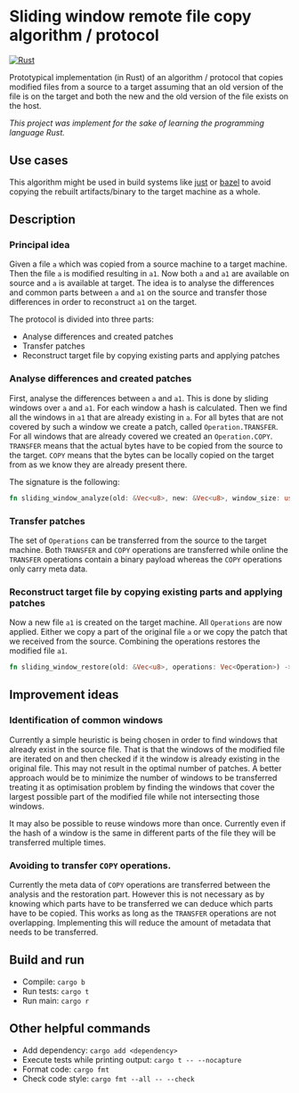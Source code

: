 # Sliding window remote file copy algorithm / protocol

[![Rust](https://github.com/guija/sliding-window-copy-rust/actions/workflows/rust.yml/badge.svg)](https://github.com/guija/sliding-window-copy-rust/actions/workflows/rust.yml)

Prototypical implementation (in Rust) of an algorithm / protocol that copies modified files from a source to a target assuming that an old version of the file is on the target and both the new and the old version of the file exists on the host.

_This project was implement for the sake of learning the programming language Rust._

## Use cases

This algorithm might be used in build systems like [just](https://github.com/just-buildsystem/justbuild) or [bazel](https://bazel.build/) to avoid copying the rebuilt artifacts/binary to the target machine as a whole.

## Description

### Principal idea

Given a file `a` which was copied from a source machine to a target machine. Then the file `a` is modified resulting in `a1`. Now both `a` and `a1` are available on source and `a` is available at target. The idea is to analyse the differences and common parts between `a` and `a1` on the source and transfer those differences in order to reconstruct `a1` on the target.

The protocol is divided into three parts:
- Analyse differences and created patches
- Transfer patches
- Reconstruct target file by copying existing parts and applying patches

### Analyse differences and created patches

 First, analyse the differences between `a` and `a1`. This is done by sliding windows over `a` and `a1`. For each window a hash is calculated. Then we find all the windows in `a1` that are already existing in `a`. For all bytes that are not covered by such a window we create a patch, called `Operation.TRANSFER`. For all windows that are already covered we created an `Operation.COPY`. `TRANSFER` means that the actual bytes have to be copied from the source to the target. `COPY` means that the bytes can be locally copied on the target from as we know they are already present there. 

 The signature is the following:

 ```rust
 fn sliding_window_analyze(old: &Vec<u8>, new: &Vec<u8>, window_size: usize) -> Vec<Operation>
 ```

 ### Transfer patches

 The set of `Operations` can be transferred from the source to the target machine. Both `TRANSFER` and `COPY` operations are transferred while online the `TRANSFER` operations contain a binary payload whereas the `COPY` operations only carry meta data.

 ### Reconstruct target file by copying existing parts and applying patches

 Now a new file `a1` is created on the target machine. All `Operations` are now applied. Either we copy a part of the original file `a` or we copy the patch that we received from the source. Combining the operations restores the modified file `a1`.

```rust
fn sliding_window_restore(old: &Vec<u8>, operations: Vec<Operation>) -> Vec<u8>
```

## Improvement ideas

### Identification of common windows

Currently a simple heuristic is being chosen in order to find windows that already exist in the source file. That is that the windows of the modified file are iterated on and then checked if it the window is already existing in the original file. This may not result in the optimal number of patches. A better approach would be to minimize the number of windows to be transferred treating it as optimisation problem by finding the windows that cover the largest possible part of the modified file while not intersecting those windows.

It may also be possible to reuse windows more than once. Currently even if the hash of a window is the same in different parts of the file they will be transferred multiple times.

### Avoiding to transfer `COPY` operations.
Currently the meta data of `COPY` operations are transferred between the analysis and the restoration part. However this is not necessary as by knowing which parts have to be transferred we can deduce which parts have to be copied. This works as long as the `TRANSFER` operations are not overlapping. Implementing this will reduce the amount of metadata that needs to be transferred.

## Build and run

- Compile: `cargo b`
- Run tests: `cargo t`
- Run main: `cargo r`

## Other helpful commands

- Add dependency: `cargo add <dependency>`
- Execute tests while printing output: `cargo t -- --nocapture`
- Format code: `cargo fmt`
- Check code style: `cargo fmt --all -- --check`